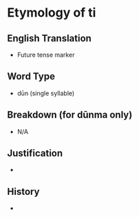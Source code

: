 # Etymology of ti

## English Translation
- Future tense marker

## Word Type
- dūn (single syllable)

## Breakdown (for dūnma only)
- N/A

## Justification
- 

## History
- 
